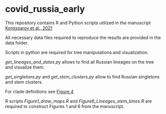# covid_russia_early

This repository contains R and Python scripts utilized in the manuscript [Komissarov et al., 2021](https://www.nature.com/articles/s41467-020-20880-z)

All necessary data files required to reproduce the results are provided in the data folder.

Scripts in python are required for tree manipulations and visualization.

*get_lineages_and_dates.py* allows to find all Russian lineages on the tree and visualize them.

*get_singletons.py* and *get_stem_clusters.py* allow to find Russian singletons and stem clusters.

For clade definitions see [Figure 4](https://github.com/garushyants/covid_russia_early/blob/main/Figures/Fig4_lineages_explained.png)

R scripts *Figure1_draw_maps.R* and *Figure6_Lineages_stem_times.R* are required to construct Figures 1 and 6 from the manuscript.

